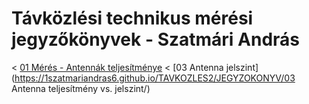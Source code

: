 # Távközlési technikus mérési jegyzőkönyvek - Szatmári András
< [01 Mérés - Antennák teljesítménye](https://1szatmariandras6.github.io/TAVKOZLES2/JEGYZOKONYV/ANTENNAK/)
< [03 Antenna jelszint](https://1szatmariandras6.github.io/TAVKOZLES2/JEGYZOKONYV/03 Antenna teljesítmény vs. jelszint/)